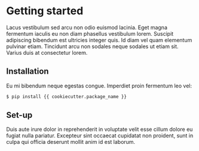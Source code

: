# Getting started

Lacus vestibulum sed arcu non odio euismod lacinia. Eget magna fermentum iaculis eu non
diam phasellus vestibulum lorem. Suscipit adipiscing bibendum est ultricies integer
quis. Id diam vel quam elementum pulvinar etiam. Tincidunt arcu non sodales neque
sodales ut etiam sit. Varius duis at consectetur lorem.

## Installation

Eu mi bibendum neque egestas congue. Imperdiet proin fermentum leo vel:

```bash
$ pip install {{ cookiecutter.package_name }}
```

## Set-up

Duis aute irure dolor in reprehenderit in voluptate velit esse cillum dolore eu fugiat
nulla pariatur. Excepteur sint occaecat cupidatat non proident, sunt in culpa qui
officia deserunt mollit anim id est laborum.
